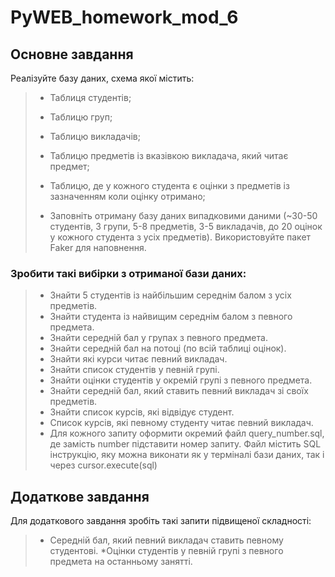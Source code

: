 # PyWEB_homework_mod_6
## Основне завдання
Реалізуйте базу даних, схема якої містить:

> - Таблиця студентів;
> * Таблицю груп;
> + Таблицю викладачів;
> - Таблицю предметів із вказівкою викладача, який читає предмет;
> * Таблицю, де у кожного студента є оцінки з предметів із зазначенням коли оцінку отримано;
> + Заповніть отриману базу даних випадковими даними (~30-50 студентів, 3 групи, 5-8 предметів, 3-5 викладачів, до 20 оцінок 
    у кожного студента з усіх предметів). Використовуйте пакет Faker для наповнення.

### Зробити такі вибірки з отриманої бази даних:

> * Знайти 5 студентів із найбільшим середнім балом з усіх предметів.
> * Знайти студента із найвищим середнім балом з певного предмета.
> * Знайти середній бал у групах з певного предмета.
> * Знайти середній бал на потоці (по всій таблиці оцінок).
> * Знайти які курси читає певний викладач.
> * Знайти список студентів у певній групі.
> * Знайти оцінки студентів у окремій групі з певного предмета.
> * Знайти середній бал, який ставить певний викладач зі своїх предметів.
> * Знайти список курсів, які відвідує студент.
> * Список курсів, які певному студенту читає певний викладач.
> * Для кожного запиту оформити окремий файл query_number.sql, де замість number підставити номер запиту. Файл містить SQL інструкцію, яку можна виконати як у терміналі бази даних, так і через cursor.execute(sql)

## Додаткове завдання
Для додаткового завдання зробіть такі запити підвищеної складності:

> * Середній бал, який певний викладач ставить певному студентові.
> *Оцінки студентів у певній групі з певного предмета на останньому занятті.
